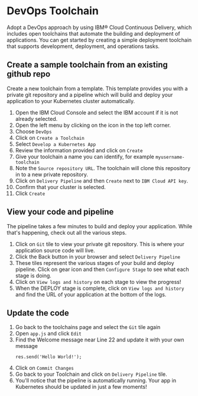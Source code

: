 # DevOps Toolchain
Adopt a DevOps approach by using IBM® Cloud Continuous Delivery, which includes open toolchains that automate the building and deployment of applications. You can get started by creating a simple deployment toolchain that supports development, deployment, and operations tasks.

## Create a sample toolchain from an existing github repo
Create a new toolchain from a template. This template provides you with a private git repository and a pipeline which will build and deploy your application to your Kubernetes cluster automatically. 

1. Open the IBM Cloud Console and select the IBM account if it is not already selected.
2. Open the left menu by clicking on the icon in the top left corner.
3. Choose `DevOps`
4. Click on `Create a Toolchain`
5. Select `Develop a Kubernetes App`
6. Review the information provided and click on `Create`
7. Give your toolchain a name you can identify, for example `myusername-toolchain`
8. Note the `Source repository URL`. The toolchain will clone this repository in to a new private repository. 
9. Click on `Delivery Pipeline` and then `Create` next to `IBM Cloud API key`.
10. Confirm that your cluster is selected.
11. Click `Create`


## View your code and pipeline
The pipeline takes a few minutes to build and deploy your application. While that's happening, check out all the various steps.
1. Click on `Git` tile to view your private git repository. This is where your application source code will live.
2. Click the Back button in your browser and select `Delivery Pipeline`
3. These tiles represent the various stages of your build and deploy pipeline. Click on gear icon and then `Configure Stage` to see what each stage is doing.
4. Click on `View logs and history` on each stage to view the progress!
5. When the DEPLOY stage is complete, click on `View logs and history` and find the URL of your application at the bottom of the logs. 

## Update the code
1. Go back to the toolchains page and select the `Git` tile again
2. Open `app.js` and click `Edit`
3. Find the Welcome message near Line 22 and update it with your own message
   ```
   res.send('Hello World!');
   ```
4. Click on `Commit Changes` 
5. Go back to your Toolchain and click on `Delivery Pipeline` tile.
6. You'll notice that the pipeline is automatically running. Your app in Kubernetes should be updated in just a few moments!